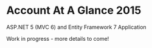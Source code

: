 # Account At A Glance 2015
ASP.NET 5 (MVC 6) and Entity Framework 7 Application

Work in progress - more details to come!
